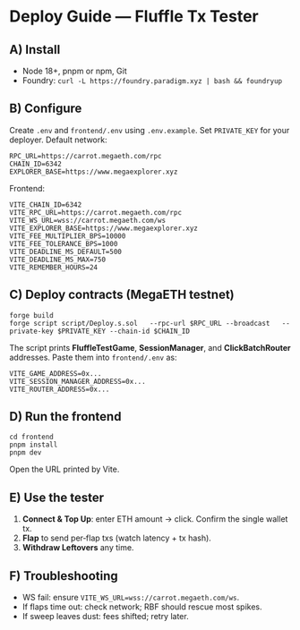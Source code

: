 # Deploy Guide — Fluffle Tx Tester

## A) Install

- Node 18+, pnpm or npm, Git
- Foundry: `curl -L https://foundry.paradigm.xyz | bash && foundryup`

## B) Configure

Create `.env` and `frontend/.env` using `.env.example`. Set `PRIVATE_KEY` for your deployer.
Default network:
```
RPC_URL=https://carrot.megaeth.com/rpc
CHAIN_ID=6342
EXPLORER_BASE=https://www.megaexplorer.xyz
```
Frontend:
```
VITE_CHAIN_ID=6342
VITE_RPC_URL=https://carrot.megaeth.com/rpc
VITE_WS_URL=wss://carrot.megaeth.com/ws
VITE_EXPLORER_BASE=https://www.megaexplorer.xyz
VITE_FEE_MULTIPLIER_BPS=10000
VITE_FEE_TOLERANCE_BPS=1000
VITE_DEADLINE_MS_DEFAULT=500
VITE_DEADLINE_MS_MAX=750
VITE_REMEMBER_HOURS=24
```

## C) Deploy contracts (MegaETH testnet)

```
forge build
forge script script/Deploy.s.sol   --rpc-url $RPC_URL --broadcast   --private-key $PRIVATE_KEY --chain-id $CHAIN_ID
```

The script prints **FluffleTestGame**, **SessionManager**, and **ClickBatchRouter** addresses.
Paste them into `frontend/.env` as:
```
VITE_GAME_ADDRESS=0x...
VITE_SESSION_MANAGER_ADDRESS=0x...
VITE_ROUTER_ADDRESS=0x...
```

## D) Run the frontend

```
cd frontend
pnpm install
pnpm dev
```

Open the URL printed by Vite.

## E) Use the tester

1. **Connect & Top Up**: enter ETH amount → click. Confirm the single wallet tx.
2. **Flap** to send per‑flap txs (watch latency + tx hash).
3. **Withdraw Leftovers** any time.

## F) Troubleshooting

- WS fail: ensure `VITE_WS_URL=wss://carrot.megaeth.com/ws`.
- If flaps time out: check network; RBF should rescue most spikes.
- If sweep leaves dust: fees shifted; retry later.

